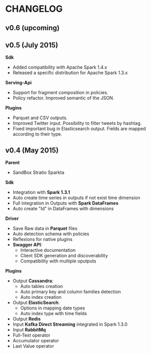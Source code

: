 # CHANGELOG

## v0.6 (upcoming)


## v0.5 (July 2015)

**Sdk**
- Added compatibility with Apache Spark 1.4.x
- Released a specific distribution for Apache Spark 1.3.x

**Serving-Api**
- Support for fragment composition in policies.
- Policy refactor. Improved semantic of the JSON.

**Plugins**
- Parquet and CSV outputs.
- Improved Twitter input. Possibility to filter tweets by hashtag.
- Fixed important bug in Elasticsearch output. Fields are mapped according to their type.

## v0.4 (May 2015)

**Parent**
- SandBox Stratio Sparkta

**Sdk**
- Integration with **Spark 1.3.1**
- Auto create time series in outputs if not exist time dimension
- Full integration in Outputs with **Spark DataFrames**
- Auto create "Id" in DataFrames with dimensions

**Driver**
- Save Raw data in **Parquet** files
- Auto detection schema with policies
- Reflexions for native plugins
- **Swagger API**:
   - Interactive documentation
   - Client SDK generation and discoverability
   - Compatibility with multiple oputputs

**Plugins**
- Output **Cassandra**:
   - Auto tables creation
   - Auto primary key and column families detection
   - Auto index creation
- Output **ElasticSearch**:
   - Options in mapping date types
   - Auto index type with time fields
- Output **Redis**
- Input **Kafka Direct Streaming** integrated in Spark 1.3.0
- Input **RabbitMq**
- Full-Text operator
- Accumulator operator
- Last Value operator







